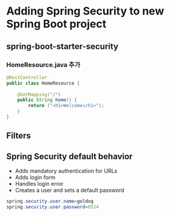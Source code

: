 # Adding Spring Security to new Spring Boot project

## spring-boot-starter-security

### HomeResource.java 추가

```java
@RestController     
public class HomeResource {
    
    @GetMapping("/")
    public String home() {
        return ("<h1>Welcome</h1>");
    }
}
```

## Filters



## Spring Security default behavior

* Adds mandatory authentication for URLs
* Adds login form
* Handles login error
* Creates a user and sets a default password

```java
spring.security.user.name=goldog
spring.security.user.password=0514
```

